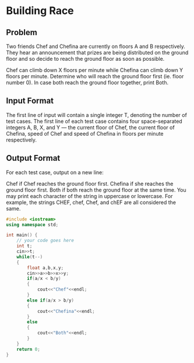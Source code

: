 # Building Race
## Problem
Two friends Chef and Chefina are currently on floors A and B respectively. They hear an announcement that prizes are being distributed on the ground floor and so decide to reach the ground floor as soon as possible.

Chef can climb down X floors per minute while Chefina can climb down Y floors per minute. Determine who will reach the ground floor first (ie. floor number 0). In case both reach the ground floor together, print Both.

## Input Format
The first line of input will contain a single integer T, denoting the number of test cases.
The first line of each test case contains four space-separated integers A, B, X, and Y — the current floor of Chef, the current floor of Chefina, speed of Chef and speed of Chefina in floors per minute respectively.
## Output Format
For each test case, output on a new line:

Chef if Chef reaches the ground floor first.
Chefina if she reaches the ground floor first.
Both if both reach the ground floor at the same time.
You may print each character of the string in uppercase or lowercase. For example, the strings CHEF, chef, Chef, and chEF are all considered the same.

```cpp
#include <iostream>
using namespace std;

int main() {
	// your code goes here
	int t;
	cin>>t;
	while(t--)
	{
	    float a,b,x,y;
	    cin>>a>>b>>x>>y;
	    if(a/x < b/y)
	    {
	        cout<<"Chef"<<endl;
	    }
	    else if(a/x > b/y)
	    {
	        cout<<"Chefina"<<endl;
	    }
	    else
	    {
	        cout<<"Both"<<endl;
	    }
	}
	return 0;
}
```
